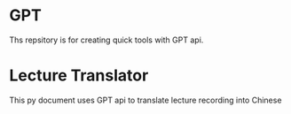 # GPT

Ths repsitory is for creating quick tools with GPT api.

# Lecture Translator
This py document uses GPT api to translate lecture recording into Chinese
